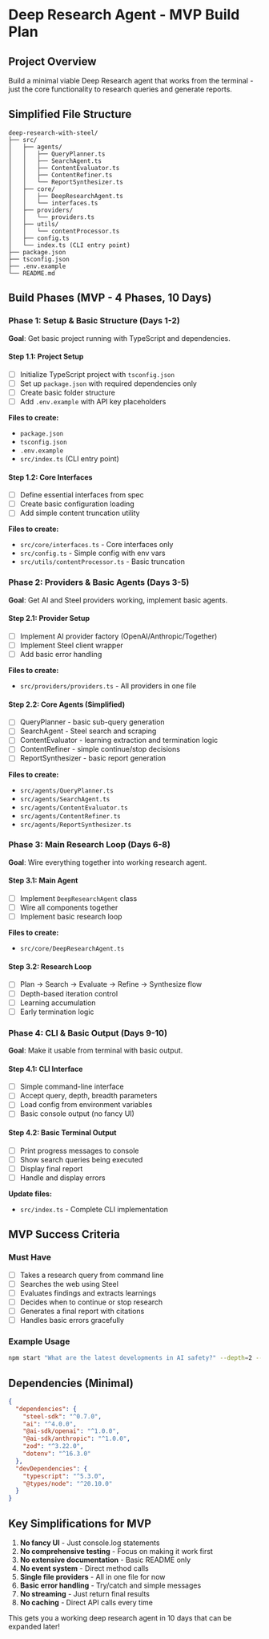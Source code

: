 # Deep Research Agent - MVP Build Plan

## Project Overview

Build a minimal viable Deep Research agent that works from the terminal - just the core functionality to research queries and generate reports.

## Simplified File Structure

```
deep-research-with-steel/
├── src/
│   ├── agents/
│   │   ├── QueryPlanner.ts
│   │   ├── SearchAgent.ts
│   │   ├── ContentEvaluator.ts
│   │   ├── ContentRefiner.ts
│   │   └── ReportSynthesizer.ts
│   ├── core/
│   │   ├── DeepResearchAgent.ts
│   │   └── interfaces.ts
│   ├── providers/
│   │   └── providers.ts
│   ├── utils/
│   │   └── contentProcessor.ts
│   ├── config.ts
│   └── index.ts (CLI entry point)
├── package.json
├── tsconfig.json
├── .env.example
└── README.md
```

## Build Phases (MVP - 4 Phases, 10 Days)

### Phase 1: Setup & Basic Structure (Days 1-2)

**Goal**: Get basic project running with TypeScript and dependencies.

#### Step 1.1: Project Setup

- [ ] Initialize TypeScript project with `tsconfig.json`
- [ ] Set up `package.json` with required dependencies only
- [ ] Create basic folder structure
- [ ] Add `.env.example` with API key placeholders

**Files to create:**

- `package.json`
- `tsconfig.json`
- `.env.example`
- `src/index.ts` (CLI entry point)

#### Step 1.2: Core Interfaces

- [ ] Define essential interfaces from spec
- [ ] Create basic configuration loading
- [ ] Add simple content truncation utility

**Files to create:**

- `src/core/interfaces.ts` - Core interfaces only
- `src/config.ts` - Simple config with env vars
- `src/utils/contentProcessor.ts` - Basic truncation

### Phase 2: Providers & Basic Agents (Days 3-5)

**Goal**: Get AI and Steel providers working, implement basic agents.

#### Step 2.1: Provider Setup

- [ ] Implement AI provider factory (OpenAI/Anthropic/Together)
- [ ] Implement Steel client wrapper
- [ ] Add basic error handling

**Files to create:**

- `src/providers/providers.ts` - All providers in one file

#### Step 2.2: Core Agents (Simplified)

- [ ] QueryPlanner - basic sub-query generation
- [ ] SearchAgent - Steel search and scraping
- [ ] ContentEvaluator - learning extraction and termination logic
- [ ] ContentRefiner - simple continue/stop decisions
- [ ] ReportSynthesizer - basic report generation

**Files to create:**

- `src/agents/QueryPlanner.ts`
- `src/agents/SearchAgent.ts`
- `src/agents/ContentEvaluator.ts`
- `src/agents/ContentRefiner.ts`
- `src/agents/ReportSynthesizer.ts`

### Phase 3: Main Research Loop (Days 6-8)

**Goal**: Wire everything together into working research agent.

#### Step 3.1: Main Agent

- [ ] Implement `DeepResearchAgent` class
- [ ] Wire all components together
- [ ] Implement basic research loop

**Files to create:**

- `src/core/DeepResearchAgent.ts`

#### Step 3.2: Research Loop

- [ ] Plan → Search → Evaluate → Refine → Synthesize flow
- [ ] Depth-based iteration control
- [ ] Learning accumulation
- [ ] Early termination logic

### Phase 4: CLI & Basic Output (Days 9-10)

**Goal**: Make it usable from terminal with basic output.

#### Step 4.1: CLI Interface

- [ ] Simple command-line interface
- [ ] Accept query, depth, breadth parameters
- [ ] Load config from environment variables
- [ ] Basic console output (no fancy UI)

#### Step 4.2: Basic Terminal Output

- [ ] Print progress messages to console
- [ ] Show search queries being executed
- [ ] Display final report
- [ ] Handle and display errors

**Update files:**

- `src/index.ts` - Complete CLI implementation

## MVP Success Criteria

### Must Have

- [ ] Takes a research query from command line
- [ ] Searches the web using Steel
- [ ] Evaluates findings and extracts learnings
- [ ] Decides when to continue or stop research
- [ ] Generates a final report with citations
- [ ] Handles basic errors gracefully

### Example Usage

```bash
npm start "What are the latest developments in AI safety?" --depth=2 --breadth=3
```

## Dependencies (Minimal)

```json
{
  "dependencies": {
    "steel-sdk": "^0.7.0",
    "ai": "^4.0.0",
    "@ai-sdk/openai": "^1.0.0",
    "@ai-sdk/anthropic": "^1.0.0",
    "zod": "^3.22.0",
    "dotenv": "^16.3.0"
  },
  "devDependencies": {
    "typescript": "^5.3.0",
    "@types/node": "^20.10.0"
  }
}
```

## Key Simplifications for MVP

1. **No fancy UI** - Just console.log statements
2. **No comprehensive testing** - Focus on making it work first
3. **No extensive documentation** - Basic README only
4. **No event system** - Direct method calls
5. **Single file providers** - All in one file for now
6. **Basic error handling** - Try/catch and simple messages
7. **No streaming** - Just return final results
8. **No caching** - Direct API calls every time

This gets you a working deep research agent in 10 days that can be expanded later!
